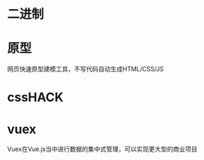 # 二进制

# 原型

网页快速原型建模工具，不写代码自动生成HTML/CSS/JS

# cssHACK

# vuex

Vuex在Vue.js当中进行数据的集中式管理，可以实现更大型的商业项目